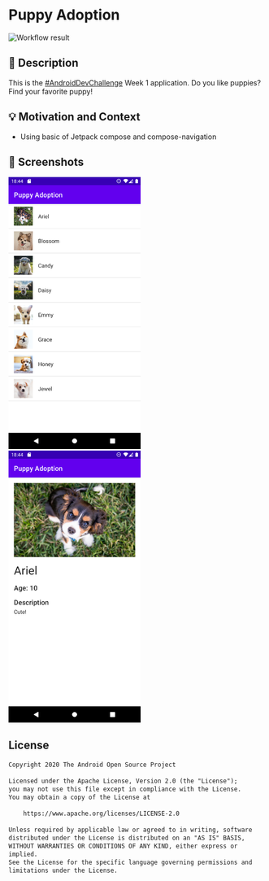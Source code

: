 # Puppy Adoption

<!--- Replace <OWNER> with your Github Username and <REPOSITORY> with the name of your repository. -->
<!--- You can find both of these in the url bar when you open your repository in github. -->
![Workflow result](https://github.com/Dai1678/PuppyAdoption/workflows/Check/badge.svg)


## :scroll: Description
<!--- Describe your app in one or two sentences -->
This is the [#AndroidDevChallenge](https://android-developers.googleblog.com/2021/02/android-dev-challenge-lift-off-with.html) Week 1 application.
Do you like puppies?
Find your favorite puppy!


## :bulb: Motivation and Context
<!--- Optionally point readers to interesting parts of your submission. -->
<!--- What are you especially proud of? -->
- Using basic of Jetpack compose and compose-navigation


## :camera_flash: Screenshots
<!-- You can add more screenshots here if you like -->
<img src="/results/screenshot_1.png" width="260">&emsp;<img src="/results/screenshot_2.png" width="260">

## License
```
Copyright 2020 The Android Open Source Project

Licensed under the Apache License, Version 2.0 (the "License");
you may not use this file except in compliance with the License.
You may obtain a copy of the License at

    https://www.apache.org/licenses/LICENSE-2.0

Unless required by applicable law or agreed to in writing, software
distributed under the License is distributed on an "AS IS" BASIS,
WITHOUT WARRANTIES OR CONDITIONS OF ANY KIND, either express or implied.
See the License for the specific language governing permissions and
limitations under the License.
```